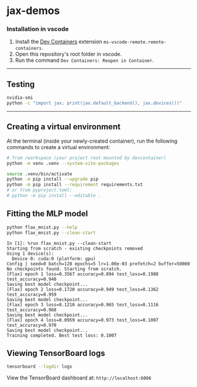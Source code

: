 # jax-demos


### Installation in vscode

1. Install the [Dev Containers](https://marketplace.visualstudio.com/items?itemName=ms-vscode-remote.remote-containers) extension `ms-vscode-remote.remote-containers`.
2. Open this repository's root folder in vscode.
3. Run the command `Dev Containers: Reopen in Container`.

---

## Testing

```bash
nvidia-smi
python -c "import jax; print(jax.default_backend(), jax.devices())"
```

---

## Creating a virtual environment

At the terminal (inside your newly-created container), run the following commands to create a virtual environment:

```bash
# from /workspace (your project root mounted by devcontainer)
python -m venv .venv --system-site-packages

source .venv/bin/activate
python -m pip install --upgrade pip
python -m pip install --requirement requirements.txt
# or from pyproject.toml:
# python -m pip install --editable .
```

## Fitting the MLP model

```bash
python flax_mnist.py --help
python flax_mnist.py --clean-start
```

```
In [1]: %run flax_mnist.py --clean-start
Starting from scratch - existing checkpoints removed
Using 1 device(s):
  Device 0: cuda:0 (platform: gpu)
Config | seed=0 batch=128 epochs=5 lr=1.00e-03 prefetch=2 buffer=50000
No checkpoints found. Starting from scratch.
[Flax] epoch 1 loss=0.3567 accuracy=0.894 test_loss=0.1988 test_accuracy=0.940
Saving best model checkpoint...
[Flax] epoch 2 loss=0.1720 accuracy=0.949 test_loss=0.1362 test_accuracy=0.959
Saving best model checkpoint...
[Flax] epoch 3 loss=0.1210 accuracy=0.965 test_loss=0.1116 test_accuracy=0.968
Saving best model checkpoint...
[Flax] epoch 4 loss=0.0959 accuracy=0.973 test_loss=0.1007 test_accuracy=0.970
Saving best model checkpoint...
Training completed. Best test loss: 0.1007
```

## Viewing TensorBoard logs

```bash
tensorboard --logdir logs
```

View the TensorBoard dashboard at: `http://localhost:6006`

